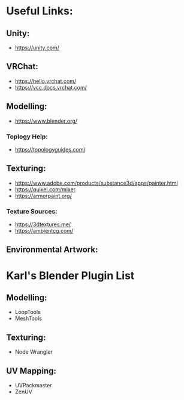 # Useful Links:

## Unity:
- https://unity.com/

## VRChat:
- https://hello.vrchat.com/
- https://vcc.docs.vrchat.com/

## Modelling:
- https://www.blender.org/

### Toplogy Help:
- https://topologyguides.com/

## Texturing:
- https://www.adobe.com/products/substance3d/apps/painter.html
- https://quixel.com/mixer
- https://armorpaint.org/

### Texture Sources:
- https://3dtextures.me/
- https://ambientcg.com/


## Environmental Artwork:


# Karl's Blender Plugin List
## Modelling:
- LoopTools
- MeshTools

## Texturing:
- Node Wrangler

## UV Mapping:
- UVPackmaster
- ZenUV